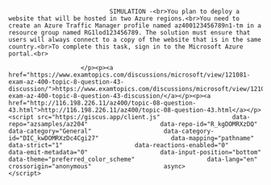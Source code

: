 <p class="card-text">
							
								SIMULATION -<br>You plan to deploy a website that will be hosted in two Azure regions.<br>You need to create an Azure Traffic Manager profile named az400123456789n1-tm in a resource group named RG1lod123456789. The solution must ensure that users will always connect to a copy of the website that is in the same country.<br>To complete this task, sign in to the Microsoft Azure portal.<br>
							
						</p><p><a href="https://www.examtopics.com/discussions/microsoft/view/121081-exam-az-400-topic-8-question-43-discussion/">https://www.examtopics.com/discussions/microsoft/view/121081-exam-az-400-topic-8-question-43-discussion/</a></p><p><a href="http://116.198.226.11/az400/topic-08-question-43.html">http://116.198.226.11/az400/topic-08-question-43.html</a></p><script src="https://giscus.app/client.js"                    data-repo="azsamples/az204"                    data-repo-id="R_kgDOMRXzDQ"                    data-category="General"                    data-category-id="DIC_kwDOMRXzDc4Cgi27"                    data-mapping="pathname"                    data-strict="1"                    data-reactions-enabled="0"                    data-emit-metadata="0"                    data-input-position="bottom"                    data-theme="preferred_color_scheme"                    data-lang="en"                    crossorigin="anonymous"                    async>                    </script>